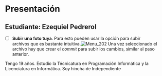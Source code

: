 # Presentación

## Estudiante: Ezequiel Pedrerol


- [ ] **Subir una foto tuya**. Para esto pueden usar la opción para subir archivos que es bastante intuitiva.![Menu_202](https://user-images.githubusercontent.com/4098184/89341973-7e345580-d678-11ea-9a96-7c117034f81a.png)
Una vez seleccionado el archivo hay que crear el _commit_ para subir los cambios, similar al paso anterior.

Tengo 19 años. Estudio la Técnicatura en Programación Informática y la Licenciatura en Informática. Soy hincha de Independiente


